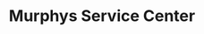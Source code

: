 ---
title: "Murphys Service Center"
url: /st-anthony/murphys-service-center/
shop: Autowerkstatt
---